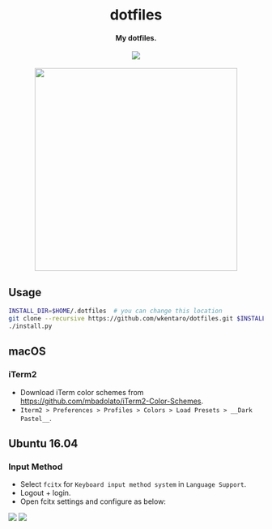 <h1 align="center">
  dotfiles
</h1>

<h4 align="center">
  My dotfiles.
</h4>

<div align="center">
  <a href="https://github.com/wkentaro/dotfiles/actions"><img src="https://github.com/wkentaro/dotfiles/workflows/CI/badge.svg"></a>
</div>

<br/>

<div align="center">
  <img src=".readme/screencast.gif" width="400px" />
</div>


## Usage

```bash
INSTALL_DIR=$HOME/.dotfiles  # you can change this location
git clone --recursive https://github.com/wkentaro/dotfiles.git $INSTALL_DIR && cd $INSTALL_DIR
./install.py
```



## macOS

### iTerm2

* Download iTerm color schemes from https://github.com/mbadolato/iTerm2-Color-Schemes.
* `Iterm2 > Preferences > Profiles > Colors > Load Presets > __Dark Pastel__`.


## Ubuntu 16.04

### Input Method

* Select `fcitx` for `Keyboard input method system` in `Language Support`.
* Logout + login.
* Open fcitx settings and configure as below:

![](.readme/xenial/input_method_001.jpg)
![](.readme/xenial/input_method_002.jpg)
